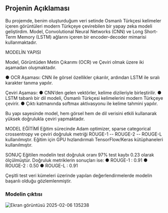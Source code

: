 ## Projenin Açıklaması

Bu projemde, benim oluşturduğum veri setinde Osmanlı Türkçesi kelimeler içeren görüntüleri modern Türkçeye çevirebilen bir yapay zeka modeli geliştirdim. Model, Convolutional Neural Networks (CNN) ve Long Short-Term Memory (LSTM) ağlarını içeren bir encoder-decoder mimarisi kullanmaktadır.

MODELİN YAPISI

Model, Görüntüden Metin Çıkarımı (OCR) ve Çeviri olmak üzere iki aşamadan oluşmaktadır.

● OCR Aşaması: CNN ile görsel özellikler çıkarılır, ardından LSTM ile sıralı karakter tanıma yapılır.

Çeviri Aşaması:
● CNN’den gelen vektörler, kelime dizileriyle birleştirilir.
● LSTM tabanlı bir dil modeli, Osmanlı Türkçesi kelimelerini modern Türkçeye çevirir.
● Çıktı katmanında softmax aktivasyonu ile kelime tahmini yapılır.

Bu yapı sayesinde model, hem görsel hem de dil verisini etkili kullanarak yüksek doğrulukla çeviri yapmaktadır.

MODEL EĞİTİMİ
Eğitim sürecinde Adam optimizer, sparse categorical crossentropy ve çeviri doğruluk metriği ROUGE-1 -- ROUGE-2 -- ROUGE-L kullanılmıştır. Eğitim için GPU hızlandırmalı TensorFlow/Keras kütüphaneleri kullanılmıştır.

SONUÇ
Eğitilen modelin test doğruluk oranı 97% test kaybı 0.23 olarak ölçülmüştür. Doğruluk metriklerin sonuçları ise: 
 ● ROUGE-1 : 0.91
 ● ROUGE-2 : 0.50
 ● ROUGE-L : 0.91

Çeşitli test veri kümeleri üzerinde yapılan değerlendirmelerde modelin başarılı olduğu gözlemlenmiştir.

### Modelin çıktısı

![Ekran görüntüsü 2025-02-06 135238](https://github.com/user-attachments/assets/32436661-0452-4653-92a2-63abc1c48786)
